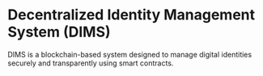 # Decentralized Identity Management System (DIMS)

DIMS is a blockchain-based system designed to manage digital identities securely and transparently using smart contracts.

